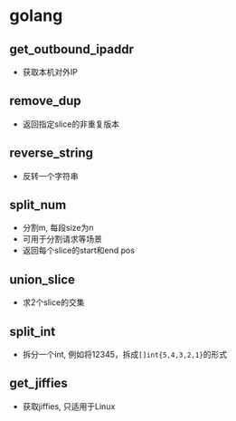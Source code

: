 # golang

## get_outbound_ipaddr
* 获取本机对外IP

## remove_dup
* 返回指定slice的非重复版本

## reverse_string
* 反转一个字符串

## split_num
* 分割m, 每段size为n
* 可用于分割请求等场景
* 返回每个slice的start和end pos

## union_slice
* 求2个slice的交集

## split_int
* 拆分一个int, 例如将12345，拆成`[]int{5,4,3,2,1}`的形式

## get_jiffies
* 获取jiffies, 只适用于Linux
